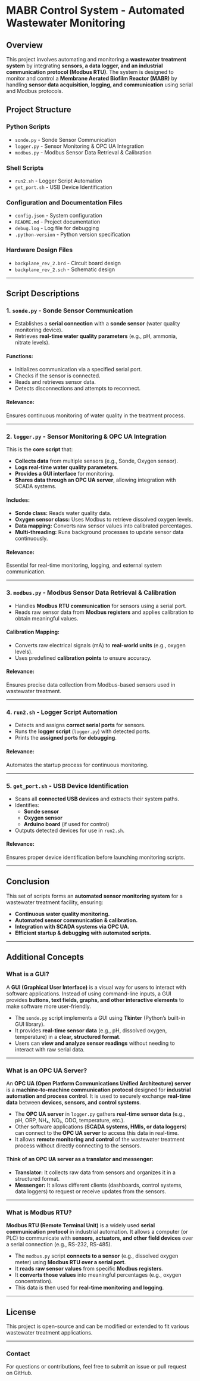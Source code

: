 # MABR Control System - Automated Wastewater Monitoring

## Overview
This project involves automating and monitoring a **wastewater treatment system** by integrating **sensors, a data logger, and an industrial communication protocol (Modbus RTU)**. The system is designed to monitor and control a **Membrane Aerated Biofilm Reactor (MABR)** by handling **sensor data acquisition, logging, and communication** using serial and Modbus protocols.

## Project Structure
### **Python Scripts**
- `sonde.py` - Sonde Sensor Communication
- `logger.py` - Sensor Monitoring & OPC UA Integration
- `modbus.py` - Modbus Sensor Data Retrieval & Calibration

### **Shell Scripts**
- `run2.sh` - Logger Script Automation
- `get_port.sh` - USB Device Identification

### **Configuration and Documentation Files**
- `config.json` - System configuration
- `README.md` - Project documentation
- `debug.log` - Log file for debugging
- `.python-version` - Python version specification

### **Hardware Design Files**
- `backplane_rev_2.brd` - Circuit board design
- `backplane_rev_2.sch` - Schematic design

---

## **Script Descriptions**
### **1. `sonde.py` - Sonde Sensor Communication**
- Establishes a **serial connection** with a **sonde sensor** (water quality monitoring device).
- Retrieves **real-time water quality parameters** (e.g., pH, ammonia, nitrate levels).
#### **Functions:**
- Initializes communication via a specified serial port.
- Checks if the sensor is connected.
- Reads and retrieves sensor data.
- Detects disconnections and attempts to reconnect.
#### **Relevance:**
Ensures continuous monitoring of water quality in the treatment process.

---

### **2. `logger.py` - Sensor Monitoring & OPC UA Integration**
This is the **core script** that:
- **Collects data** from multiple sensors (e.g., Sonde, Oxygen sensor).
- **Logs real-time water quality parameters**.
- **Provides a GUI interface** for monitoring.
- **Shares data through an OPC UA server**, allowing integration with SCADA systems.

#### **Includes:**
- **Sonde class:** Reads water quality data.
- **Oxygen sensor class:** Uses Modbus to retrieve dissolved oxygen levels.
- **Data mapping:** Converts raw sensor values into calibrated percentages.
- **Multi-threading:** Runs background processes to update sensor data continuously.
#### **Relevance:**
Essential for real-time monitoring, logging, and external system communication.

---

### **3. `modbus.py` - Modbus Sensor Data Retrieval & Calibration**
- Handles **Modbus RTU communication** for sensors using a serial port.
- Reads raw sensor data from **Modbus registers** and applies calibration to obtain meaningful values.
#### **Calibration Mapping:**
- Converts raw electrical signals (mA) to **real-world units** (e.g., oxygen levels).
- Uses predefined **calibration points** to ensure accuracy.
#### **Relevance:**
Ensures precise data collection from Modbus-based sensors used in wastewater treatment.

---

### **4. `run2.sh` - Logger Script Automation**
- Detects and assigns **correct serial ports** for sensors.
- Runs the **logger script** (`logger.py`) with detected ports.
- Prints the **assigned ports for debugging**.
#### **Relevance:**
Automates the startup process for continuous monitoring.

---

### **5. `get_port.sh` - USB Device Identification**
- Scans all **connected USB devices** and extracts their system paths.
- Identifies:
  - **Sonde sensor**
  - **Oxygen sensor**
  - **Arduino board** (if used for control)
- Outputs detected devices for use in `run2.sh`.
#### **Relevance:**
Ensures proper device identification before launching monitoring scripts.

---

## **Conclusion**
This set of scripts forms an **automated sensor monitoring system** for a wastewater treatment facility, ensuring:
- **Continuous water quality monitoring.**
- **Automated sensor communication & calibration.**
- **Integration with SCADA systems via OPC UA.**
- **Efficient startup & debugging with automated scripts.**

---

## **Additional Concepts**
### **What is a GUI?**
A **GUI (Graphical User Interface)** is a visual way for users to interact with software applications. Instead of using command-line inputs, a GUI provides **buttons, text fields, graphs, and other interactive elements** to make software more user-friendly.
- The `sonde.py` script implements a GUI using **Tkinter** (Python’s built-in GUI library).
- It provides **real-time sensor data** (e.g., pH, dissolved oxygen, temperature) in a **clear, structured format**.
- Users can **view and analyze sensor readings** without needing to interact with raw serial data.

---

### **What is an OPC UA Server?**
An **OPC UA (Open Platform Communications Unified Architecture) server** is a **machine-to-machine communication protocol** designed for **industrial automation and process control**. It is used to securely exchange **real-time data** between **devices, sensors, and control systems**.
- The **OPC UA server** in `logger.py` gathers **real-time sensor data** (e.g., pH, ORP, NH₄, NO₃, ODO, temperature, etc.).
- Other software applications (**SCADA systems, HMIs, or data loggers**) can connect to the **OPC UA server** to access this data in real-time.
- It allows **remote monitoring and control** of the wastewater treatment process without directly connecting to the sensors.

#### **Think of an OPC UA server as a translator and messenger:**
- **Translator:** It collects raw data from sensors and organizes it in a structured format.
- **Messenger:** It allows different clients (dashboards, control systems, data loggers) to request or receive updates from the sensors.

---

### **What is Modbus RTU?**
**Modbus RTU (Remote Terminal Unit)** is a widely used **serial communication protocol** in industrial automation. It allows a computer (or PLC) to communicate with **sensors, actuators, and other field devices** over a serial connection (e.g., RS-232, RS-485).
- The `modbus.py` script **connects to a sensor** (e.g., dissolved oxygen meter) using **Modbus RTU over a serial port**.
- It **reads raw sensor values** from specific **Modbus registers**.
- It **converts those values** into meaningful percentages (e.g., oxygen concentration).
- This data is then used for **real-time monitoring and logging**.

---

## **License**
This project is open-source and can be modified or extended to fit various wastewater treatment applications.

---

### **Contact**
For questions or contributions, feel free to submit an issue or pull request on GitHub.

